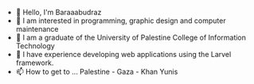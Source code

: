 - 👋 Hello, I'm Baraaabudraz
- 👀 I am interested in programming, graphic design and computer maintenance
- 🌱 I am a graduate of the University of Palestine College of Information Technology
- 💞️ I have experience developing web applications using the Larvel framework.
- 📫 How to get to ... Palestine - Gaza - Khan Yunis

<!---
Baraaabudraz/Baraaabudraz is a ✨ special ✨ repository because its `README.md` (this file) appears on your GitHub profile.
You can click the Preview link to take a look at your changes.
--->
